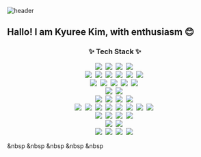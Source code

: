 ![header](https://capsule-render.vercel.app/api?type=soft&color=auto&height=300&section=header&text=Kyuree's%20Space&fontSize=90)

## Hallo! I am Kyuree Kim, with enthusiasm 😊

<h3 align="center">✨ Tech Stack ✨</h3>

<div align="center">
  <img src="https://img.shields.io/badge/spring-%236DB33F.svg?style=for-the-badge&logo=spring&logoColor=white" />&nbsp
  <img src="https://img.shields.io/badge/Thymeleaf-%23005C0F.svg?style=for-the-badge&logo=Thymeleaf&logoColor=white" />&nbsp
  <img src="https://img.shields.io/badge/Apache%20Groovy-4298B8.svg?style=for-the-badge&logo=Apache+Groovy&logoColor=white" />&nbsp
  <img src="https://img.shields.io/badge/Gradle-02303A.svg?style=for-the-badge&logo=Gradle&logoColor=white" />&nbsp 
</div>

<div align="center">
  <img src="https://img.shields.io/badge/AWS-%23FF9900.svg?style=for-the-badge&logo=amazon-aws&logoColor=white" />&nbsp
  <img src="https://img.shields.io/badge/docker-%230db7ed.svg?style=for-the-badge&logo=docker&logoColor=white" />&nbsp 
  <img src="https://img.shields.io/badge/Kibana-005571?style=for-the-badge&logo=Kibana&logoColor=white" />&nbsp 
 <img src="https://img.shields.io/badge/Elastic_Search-005571?style=for-the-badge&logo=elasticsearch&logoColor=white" />&nbsp 
  <img src="https://img.shields.io/badge/Kubernetes-3069DE?style=for-the-badge&logo=kubernetes&logoColor=white" />&nbsp 
  <img src="https://img.shields.io/badge/datadog-%23632CA6.svg?style=for-the-badge&logo=datadog&logoColor=white" />&nbsp
</div>

<div align="center">
  <img src="https://img.shields.io/badge/CLion-black?style=for-the-badge&logo=clion&logoColor=white" />&nbsp
  <img src="https://img.shields.io/badge/IntelliJIDEA-000000.svg?style=for-the-badge&logo=intellij-idea&logoColor=white" />&nbsp
  <img src="https://img.shields.io/badge/jupyter-%23FA0F00.svg?style=for-the-badge&logo=jupyter&logoColor=white" />&nbsp
  <img src="https://img.shields.io/badge/Visual%20Studio%20Code-0078d7.svg?style=for-the-badge&logo=visual-studio-code&logoColor=white" />&nbsp
  <img src="https://img.shields.io/badge/CLion-black?style=for-the-badge&logo=clion&logoColor=white" />&nbsp
</div>


<div align="center">
  <img src="https://img.shields.io/badge/firebase-a08021?style=for-the-badge&logo=firebase&logoColor=ffcd34" />&nbsp
  <img src="https://img.shields.io/badge/mysql-4479A1.svg?style=for-the-badge&logo=mysql&logoColor=white" />&nbsp
</div>

<div align="center">
  <img src="https://img.shields.io/badge/c-%2300599C.svg?style=for-the-badge&logo=c&logoColor=white" />&nbsp
  <img src="https://img.shields.io/badge/c++-%2300599C.svg?style=for-the-badge&logo=c%2B%2B&logoColor=white" />&nbsp
  <img src="https://img.shields.io/badge/java-%23ED8B00.svg?style=for-the-badge&logo=openjdk&logoColor=white" />&nbsp
  <img src="https://img.shields.io/badge/python-3670A0?style=for-the-badge&logo=python&logoColor=ffdd54" />&nbsp
</div>

<div align="center">
  <img src="https://img.shields.io/badge/PyTorch-%23EE4C2C.svg?style=for-the-badge&logo=PyTorch&logoColor=white" />&nbsp
  <img src="https://img.shields.io/badge/scikit--learn-%23F7931E.svg?style=for-the-badge&logo=scikit-learn&logoColor=white" />&nbsp
  <img src="https://img.shields.io/badge/TensorFlow-%23FF6F00.svg?style=for-the-badge&logo=TensorFlow&logoColor=white" />&nbsp
  <img src="https://img.shields.io/badge/SciPy-%230C55A5.svg?style=for-the-badge&logo=scipy&logoColor=%white" />&nbsp
  <img src="https://img.shields.io/badge/Keras-%23D00000.svg?style=for-the-badge&logo=Keras&logoColor=white" />&nbsp
  <img src="https://img.shields.io/badge/Matplotlib-%23ffffff.svg?style=for-the-badge&logo=Matplotlib&logoColor=black" />&nbsp
  <img src="https://img.shields.io/badge/numpy-%23013243.svg?style=for-the-badge&logo=numpy&logoColor=white" />&nbsp
  <img src="https://img.shields.io/badge/pandas-%23150458.svg?style=for-the-badge&logo=pandas&logoColor=white" />&nbsp  
</div>

<div align="center">
  <img src="https://img.shields.io/badge/Linux-FCC624?style=for-the-badge&logo=linux&logoColor=black" />&nbsp 
  <img src="https://img.shields.io/badge/Ubuntu-E95420?style=for-the-badge&logo=ubuntu&logoColor=white" />&nbsp 
  <img src="https://img.shields.io/badge/Windows-0078D6?style=for-the-badge&logo=windows&logoColor=white" />&nbsp
  <img src="https://img.shields.io/badge/Anaconda-%2344A833.svg?style=for-the-badge&logo=anaconda&logoColor=white" />&nbsp
</div>

<div align="center">
  <img src="https://img.shields.io/badge/git-%23F05033.svg?style=for-the-badge&logo=git&logoColor=white" />&nbsp
  <img src="https://img.shields.io/badge/github-%23121011.svg?style=for-the-badge&logo=github&logoColor=white" />&nbsp 
</div>

<div align="center">
  <img src="https://img.shields.io/badge/langchain-1C3C3C?style=for-the-badge&logo=langchain&logoColor=white" />&nbsp 
  <img src="https://img.shields.io/badge/dialogflow-FF9800?style=for-the-badge&logo=dialogflow&logoColor=white" />&nbsp
  <img src="https://img.shields.io/badge/opencv-%23white.svg?style=for-the-badge&logo=opencv&logoColor=white" />&nbsp
  <img src="https://img.shields.io/badge/OpenGL-%23FFFFFF.svg?style=for-the-badge&logo=opengl" />&nbsp
</div>



  

  
  <img src="" />&nbsp 
  <img src="" />&nbsp 
<img src="" />&nbsp 
  <img src="" />&nbsp 
  <img src="" />&nbsp 
  
<!--
**mandar2n/mandar2n** is a ✨ _special_ ✨ repository because its `README.md` (this file) appears on your GitHub profile.

Here are some ideas to get you started:

- 🔭 I’m currently working on ...
- 🌱 I’m currently learning ...
- 👯 I’m looking to collaborate on ...
- 🤔 I’m looking for help with ...
- 💬 Ask me about ...
- 📫 How to reach me: ...
- 😄 Pronouns: ...
- ⚡ Fun fact: ...
-->
